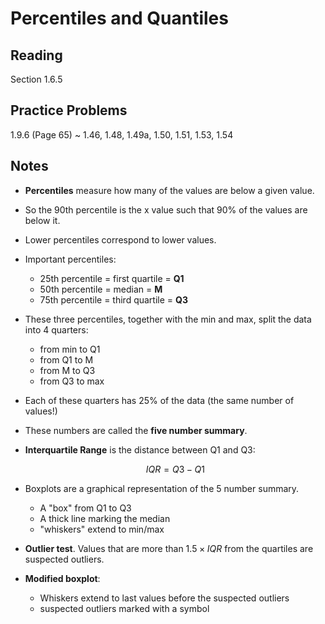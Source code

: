 # Percentiles and Quantiles

## Reading

Section 1.6.5

## Practice Problems

1.9.6 (Page 65)
  ~ 1.46, 1.48, 1.49a, 1.50, 1.51, 1.53, 1.54

## Notes

- **Percentiles** measure how many of the values are below a given value.
- So the 90th percentile is the x value such that 90% of the values are below it.
- Lower percentiles correspond to lower values.
- Important percentiles:
    - 25th percentile = first quartile = **Q1**
    - 50th percentile = median = **M**
    - 75th percentile = third quartile = **Q3**
- These three percentiles, together with the min and max, split the data into 4 quarters:
    - from min to Q1
    - from Q1 to M
    - from M to Q3
    - from Q3 to max
- Each of these quarters has 25% of the data (the same number of values!)
- These numbers are called the **five number summary**.
- **Interquartile Range** is the distance between Q1 and Q3:

    $$IQR = Q3 - Q1$$

- Boxplots are a graphical representation of the 5 number summary.
    - A "box" from Q1 to Q3
    - A thick line marking the median
    - "whiskers" extend to min/max
- **Outlier test**. Values that are more than $1.5\times IQR$ from the quartiles are suspected outliers.
- **Modified boxplot**:
    - Whiskers extend to last values before the suspected outliers
    - suspected outliers marked with a symbol
